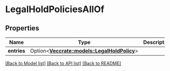 # LegalHoldPoliciesAllOf

## Properties

Name | Type | Description | Notes
------------ | ------------- | ------------- | -------------
**entries** | Option<[**Vec<crate::models::LegalHoldPolicy>**](LegalHoldPolicy.md)> |  | [optional]

[[Back to Model list]](../README.md#documentation-for-models) [[Back to API list]](../README.md#documentation-for-api-endpoints) [[Back to README]](../README.md)


